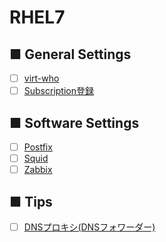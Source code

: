 # RHEL7
## ■ General Settings
- [ ] [virt-who](https://github.com/thetaru/memorandum/tree/master/OS/Linux/RHEL7/virt-who)
- [ ] [Subscription登録](https://github.com/thetaru/memorandum/tree/master/OS/Linux/RHEL7/subscription)
## ■ Software Settings
- [ ] [Postfix](https://github.com/thetaru/memorandum/tree/master/OS/Linux/RHEL7/Postfix)
- [ ] [Squid](https://github.com/thetaru/memorandum/tree/master/OS/Linux/RHEL7/squid)
- [ ] [Zabbix](https://github.com/thetaru/memorandum/tree/master/OS/Linux/RHEL7/Zabbix)
## ■ Tips
- [ ] [DNSプロキシ(DNSフォワーダー)](https://github.com/thetaru/memorandum/tree/master/OS/Linux/RHEL7/dns_proxy)
